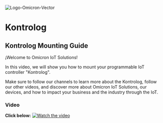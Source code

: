 ![Logo-Omicron-Vector](https://github.com/Omicron-IoT-Solutions/Kontrolog/assets/141452095/ce06045c-951b-411a-9c63-acbe25d42c26)

# Kontrolog
## Kontrolog Mounting Guide

¡Welcome to Omicron IoT Solutions!

In this video, we will show you how to mount your programmable IoT controller "Kontrolog".

Make sure to follow our channels to learn more about the Kontrolog, follow our other videos, and discover more about Omicron IoT Solutions, our devices, and how to impact your business and the industry through the IoT.

### Video
**Click below:**
[![Watch the video](https://img.youtube.com/vi/z3x-7j-_y18/maxresdefault.jpg)](https://www.youtube.com/watch?v=z3x-7j-_y18)
